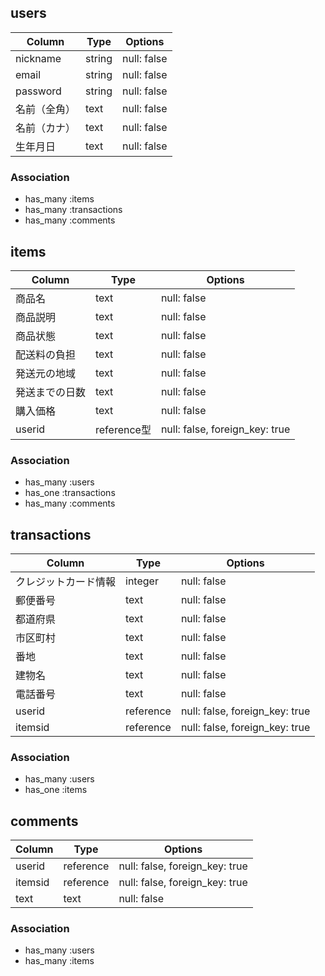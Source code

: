 
## users

|Column         |Type           |Options             |
|---------------|---------------|--------------------|
|nickname       |string         |null: false         |
|email          |string         |null: false         |
|password       |string         |null: false         |
|名前（全角）     |text           |null: false         |
|名前（カナ）     |text           |null: false         |
|生年月日        |text           |null: false         |


### Association
- has_many :items
- has_many :transactions
- has_many :comments


## items

|Column         |Type           |Options                        |
|---------------|---------------|-------------------------------|
|商品名          |text           |null: false                    |
|商品説明        |text           |null: false                    |
|商品状態        |text           |null: false                    |
|配送料の負担     |text           |null: false                    |
|発送元の地域     |text           |null: false                    |
|発送までの日数    |text           |null: false                    |
|購入価格         |text           |null: false                    |
|userid         |reference型     |null: false, foreign_key: true |

### Association
- has_many :users
- has_one  :transactions
- has_many :comments


## transactions

|Column                 |Type           |Options                          |
|-----------------------|---------------|---------------------------------|
|クレジットカード情報       |integer        |null: false                     |
|郵便番号                 |text           |null: false                     |
|都道府県                 |text           |null: false                     |
|市区町村                 |text           |null: false                     |
|番地                    |text           |null: false                     |
|建物名                  |text            |null: false                    |
|電話番号                |text            |null: false                    |
|userid                 |reference       |null: false, foreign_key: true |
|itemsid                |reference       |null: false, foreign_key: true |

### Association
- has_many :users
- has_one  :items


## comments

|Column                 |Type           |Options                          |
|-----------------------|---------------|---------------------------------|
|userid                 |reference       |null: false, foreign_key: true |
|itemsid                |reference       |null: false, foreign_key: true |
|text                   |text            |null: false


### Association
- has_many :users
- has_many :items